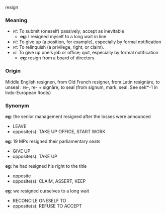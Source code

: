 resign
### Meaning
+ _vt_: To submit (oneself) passively; accept as inevitable
    + __eg__: I resigned myself to a long wait in line
+ _vt_: To give up (a position, for example), especially by formal notification
+ _vt_: To relinquish (a privilege, right, or claim).
+ _vi_: To give up one's job or office; quit, especially by formal notification
    + __eg__: resign from a board of directors

### Origin

Middle English resignen, from Old French resigner, from Latin resignāre, to unseal : re-, re- + signāre, to seal (from signum, mark, seal. See sekʷ-1 in Indo-European Roots)

### Synonym

__eg__: the senior management resigned after the losses were announced

+ LEAVE
+ opposite(s): TAKE UP OFFICE, START WORK

__eg__: 19 MPs resigned their parliamentary seats

+ GIVE UP
+ opposite(s): TAKE UP

__eg__: he had resigned his right to the title

+ opposite
+ opposite(s): CLAIM, ASSERT, KEEP

__eg__: we resigned ourselves to a long wait

+ RECONCILE ONESELF TO
+ opposite(s): REFUSE TO ACCEPT


